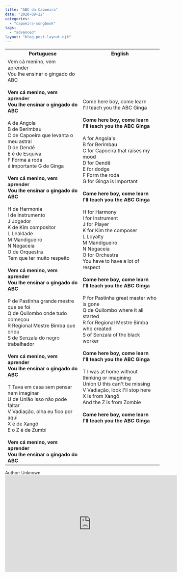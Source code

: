 ```yaml
---
title: "ABC da Capoeira"
date: "2020-09-22"
categories: 
  - "capoeira-songbook"
tags: 
  - "advanced"
layout: "blog-post-layout.njk"
---
```


<table class="capoeira-table">
    <tr class="header-row">
        <th>Portuguese</th>
        <th>English</th>
    </tr>
    <tr>
        <td>Vem cá menino, vem aprender<br>Vou lhe ensinar o gingado do ABC<br><br><strong>Vem cá menino, vem aprender<br>Vou lhe ensinar o gingado do ABC</strong><br><br>A de Angola<br>B de Berimbau<br>C de Capoeira que levanta o meu astral<br>D de Dendê<br>E é de Esquiva<br>F Forma a roda<br>é importante G de Ginga<br><br><strong>Vem cá menino, vem aprender<br>Vou lhe ensinar o gingado do ABC</strong><br><br>H de Harmonia<br>I de Instrumento<br>J Jogador<br>K de Kim compositor<br>L Lealdade<br>M Mandigueiro<br>N Negaceia<br>O de Orquestra<br>Tem que ter muito respeito<br><br><strong>Vem cá menino, vem aprender<br>Vou lhe ensinar o gingado do ABC</strong><br><br>P de Pastinha grande mestre que se foi<br>Q de Quilombo onde tudo começou<br>R Regional Mestre Bimba que criou<br>S de Senzala do negro trabalhador<br><br><strong>Vem cá menino, vem aprender<br>Vou lhe ensinar o gingado do ABC</strong><br><br>T Tava em casa sem pensar nem imaginar<br>U de União isso não pode faltar<br>V Vadiação, olha eu fico por aqui<br>X é de Xangô<br>E o Z é de Zumbi<br><br><strong>Vem cá menino, vem aprender<br>Vou lhe ensinar o gingado do ABC</strong></td>
        <td>Come here boy, come learn<br>I'll teach you the ABC Ginga<br><br><strong>Come here boy, come learn<br>I'll teach you the ABC Ginga</strong><br><br>A for Angola's<br>B for Berimbau<br>C for Capoeira that raises my mood<br>D for Dendê<br>E for dodge<br>F Form the roda<br>G for Ginga is important<br><br><strong>Come here boy, come learn<br>I'll teach you the ABC Ginga</strong><br><br>H for Harmony<br>I for Instrument<br>J for Player<br>K for Kim the composer<br>L Loyalty<br>M Mandigueiro<br>N Negaceia<br>O for Orchestra<br>You have to have a lot of respect<br><br><strong>Come here boy, come learn<br>I'll teach you the ABC Ginga</strong><br><br>P for Pastinha great master who is gone<br>Q de Quilombo where it all started<br>R for Regional Mestre Bimba who created<br>S of Senzala of the black worker<br><br><strong>Come here boy, come learn<br>I'll teach you the ABC Ginga</strong><br><br>T I was at home without thinking or imagining<br>Union U this can't be missing<br>V Vadiação, look I'll stop here<br>X is from Xangô<br>And the Z is from Zombie<br><br><strong>Come here boy, come learn<br>I'll teach you the ABC Ginga</strong></td>
    </tr>
</table>

<figcaption>
Author: Unknown
</figcaption>

<iframe width="560" height="315" src="https://www.youtube.com/embed/TDINDRiaW_0" title="YouTube video player" frameborder="0" allow="accelerometer; autoplay; clipboard-write; encrypted-media; gyroscope; picture-in-picture" allowfullscreen></iframe>